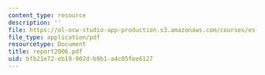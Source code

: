 ```yaml
---
content_type: resource
description: ''
file: https://ol-ocw-studio-app-production.s3.amazonaws.com/courses/es-253-aids-and-poverty-in-africa-spring-2005/bfb21e72eb19902db9b1a4c05fee6127_report2006.pdf
file_type: application/pdf
resourcetype: Document
title: report2006.pdf
uid: bfb21e72-eb19-902d-b9b1-a4c05fee6127
---
```

